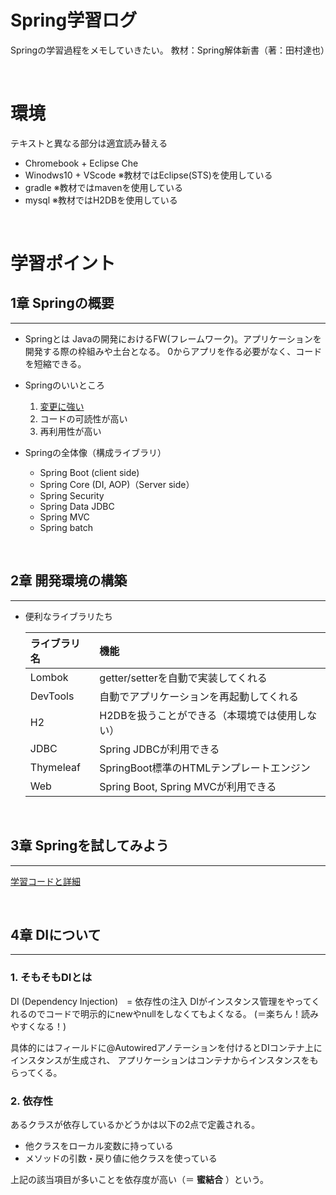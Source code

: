 # Spring学習ログ
 Springの学習過程をメモしていきたい。
 教材：Spring解体新書（著：田村達也）

<br>

# 環境
テキストと異なる部分は適宜読み替える
 - Chromebook + Eclipse Che
 - Winodws10 + VScode
  ※教材ではEclipse(STS)を使用している
 - gradle
   ※教材ではmavenを使用している
 - mysql
 ※教材ではH2DBを使用している

<br>

# 学習ポイント
## 1章 Springの概要
---
  - Springとは
  Javaの開発におけるFW(フレームワーク)。アプリケーションを開発する際の枠組みや土台となる。
  0からアプリを作る必要がなく、コードを短縮できる。

 - Springのいいところ
    1. [変更に強い](#4章-DIについて)
    2. コードの可読性が高い
    3. 再利用性が高い

  - Springの全体像（構成ライブラリ）
    + Spring Boot (client side)
    + Spring Core (DI, AOP)（Server side）
    + Spring Security
    + Spring Data JDBC
    + Spring MVC
    + Spring batch

<br>

## 2章 開発環境の構築
---
  - 便利なライブラリたち

    |ライブラリ名|機能|
    |:--|:--|
    |Lombok|getter/setterを自動で実装してくれる|
    |DevTools| 自動でアプリケーションを再起動してくれる|
    |H2|H2DBを扱うことができる（本環境では使用しない）|
    |JDBC|Spring JDBCが利用できる|
    |Thymeleaf|SpringBoot標準のHTMLテンプレートエンジン|
    |Web|Spring Boot, Spring MVCが利用できる|
<br>

## 3章 Springを試してみよう
---
  [学習コードと詳細](https://github.com/syu-y/spring-study-cha3)

<br>

## 4章 DIについて
---
### 1. そもそもDIとは
DI (Dependency Injection)　=  依存性の注入
DIがインスタンス管理をやってくれるのでコードで明示的にnewやnullをしなくてもよくなる。
(＝楽ちん！読みやすくなる！)

具体的にはフィールドに@Autowiredアノテーションを付けるとDIコンテナ上にインスタンスが生成され、
アプリケーションはコンテナからインスタンスをもらってくる。

### 2. 依存性
あるクラスが依存しているかどうかは以下の2点で定義される。
- 他クラスをローカル変数に持っている
- メソッドの引数・戻り値に他クラスを使っている

上記の該当項目が多いことを依存度が高い（＝ **蜜結合** ）という。
